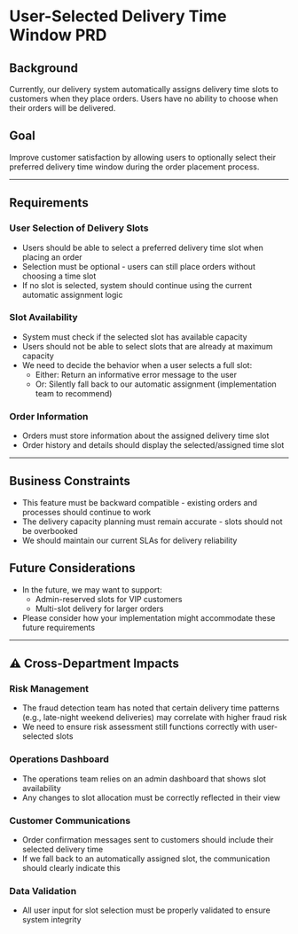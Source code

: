# User-Selected Delivery Time Window PRD

## Background

Currently, our delivery system automatically assigns delivery time slots to customers when they place orders. Users have no ability to choose when their orders will be delivered.

## Goal

Improve customer satisfaction by allowing users to optionally select their preferred delivery time window during the order placement process.

---

## Requirements

### User Selection of Delivery Slots

* Users should be able to select a preferred delivery time slot when placing an order
* Selection must be optional - users can still place orders without choosing a time slot
* If no slot is selected, system should continue using the current automatic assignment logic

### Slot Availability

* System must check if the selected slot has available capacity 
* Users should not be able to select slots that are already at maximum capacity
* We need to decide the behavior when a user selects a full slot:
  * Either: Return an informative error message to the user
  * Or: Silently fall back to our automatic assignment (implementation team to recommend)

### Order Information

* Orders must store information about the assigned delivery time slot
* Order history and details should display the selected/assigned time slot

---

## Business Constraints

* This feature must be backward compatible - existing orders and processes should continue to work
* The delivery capacity planning must remain accurate - slots should not be overbooked
* We should maintain our current SLAs for delivery reliability

## Future Considerations

* In the future, we may want to support:
  * Admin-reserved slots for VIP customers
  * Multi-slot delivery for larger orders
* Please consider how your implementation might accommodate these future requirements

---

## ⚠️ Cross-Department Impacts

### Risk Management

* The fraud detection team has noted that certain delivery time patterns (e.g., late-night weekend deliveries) may correlate with higher fraud risk
* We need to ensure risk assessment still functions correctly with user-selected slots

### Operations Dashboard

* The operations team relies on an admin dashboard that shows slot availability
* Any changes to slot allocation must be correctly reflected in their view

### Customer Communications

* Order confirmation messages sent to customers should include their selected delivery time
* If we fall back to an automatically assigned slot, the communication should clearly indicate this

### Data Validation

* All user input for slot selection must be properly validated to ensure system integrity